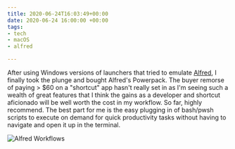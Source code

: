 ```yaml
---
title: 2020-06-24T16:03:49+00:00
date: 2020-06-24 16:00:00 +00:00
tags:
- tech
- macOS
- alfred

---
```

After using Windows versions of launchers that tried to emulate [Alfred](https://bit.ly/2A3J08c "Alfred"), I finally took the plunge and bought Alfred's Powerpack. The buyer remorse of paying > $60 on a "shortcut" app hasn't really set in as I'm seeing such a wealth of great features that I think the gains as a developer and shortcut aficionado will be well worth the cost in my workflow. So far, highly recommend. The best part for me is the easy plugging in of bash/pwsh scripts to execute on demand for quick productivity tasks without having to navigate and open it up in the terminal.

![Alfred Workflows](images/2020-06-24_11-30-04_alfred_workflows.png "Image of Alfred Workflow")

